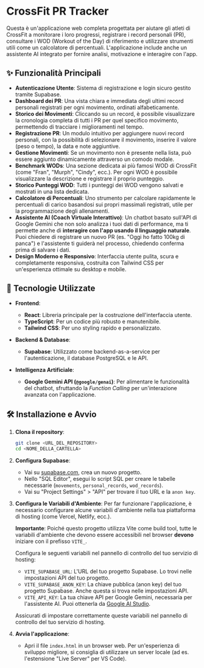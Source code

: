 # CrossFit PR Tracker

Questa è un'applicazione web completa progettata per aiutare gli atleti di CrossFit a monitorare i loro progressi, registrare i record personali (PR), consultare i WOD (Workout of the Day) di riferimento e utilizzare strumenti utili come un calcolatore di percentuali. L'applicazione include anche un assistente AI integrato per fornire analisi, motivazione e interagire con l'app.

## ✨ Funzionalità Principali

- **Autenticazione Utente**: Sistema di registrazione e login sicuro gestito tramite Supabase.
- **Dashboard dei PR**: Una vista chiara e immediata degli ultimi record personali registrati per ogni movimento, ordinati alfabeticamente.
- **Storico dei Movimenti**: Cliccando su un record, è possibile visualizzare la cronologia completa di tutti i PR per quel specifico movimento, permettendo di tracciare i miglioramenti nel tempo.
- **Registrazione PR**: Un modulo intuitivo per aggiungere nuovi record personali, con la possibilità di selezionare il movimento, inserire il valore (peso o tempo), la data e note aggiuntive.
- **Gestione Movimenti**: Se un movimento non è presente nella lista, può essere aggiunto dinamicamente attraverso un comodo modale.
- **Benchmark WODs**: Una sezione dedicata ai più famosi WOD di CrossFit (come "Fran", "Murph", "Cindy", ecc.). Per ogni WOD è possibile visualizzare la descrizione e registrare il proprio punteggio.
- **Storico Punteggi WOD**: Tutti i punteggi dei WOD vengono salvati e mostrati in una lista dedicata.
- **Calcolatore di Percentuali**: Uno strumento per calcolare rapidamente le percentuali di carico basandosi sui propri massimali registrati, utile per la programmazione degli allenamenti.
- **Assistente AI (Coach Virtuale Interattivo)**: Un chatbot basato sull'API di Google Gemini che non solo analizza i tuoi dati di performance, ma ti permette anche di **interagire con l'app usando il linguaggio naturale**. Puoi chiedere di registrare un nuovo PR (es. "Oggi ho fatto 100kg di panca") e l'assistente ti guiderà nel processo, chiedendo conferma prima di salvare i dati.
- **Design Moderno e Responsivo**: Interfaccia utente pulita, scura e completamente responsiva, costruita con Tailwind CSS per un'esperienza ottimale su desktop e mobile.

## 🚀 Tecnologie Utilizzate

- **Frontend**:
  - **React**: Libreria principale per la costruzione dell'interfaccia utente.
  - **TypeScript**: Per un codice più robusto e manutenibile.
  - **Tailwind CSS**: Per uno styling rapido e personalizzato.

- **Backend & Database**:
  - **Supabase**: Utilizzato come backend-as-a-service per l'autenticazione, il database PostgreSQL e le API.

- **Intelligenza Artificiale**:
  - **Google Gemini API (`@google/genai`)**: Per alimentare le funzionalità del chatbot, sfruttando la *Function Calling* per un'interazione avanzata con l'applicazione.

## 🛠️ Installazione e Avvio

1.  **Clona il repository**:
    ```bash
    git clone <URL_DEL_REPOSITORY>
    cd <NOME_DELLA_CARTELLA>
    ```

2.  **Configura Supabase**:
    - Vai su [supabase.com](https://supabase.com), crea un nuovo progetto.
    - Nello "SQL Editor", esegui lo script SQL per creare le tabelle necessarie (`movements`, `personal_records`, `wod_records`).
    - Vai su "Project Settings" > "API" per trovare il tuo URL e la `anon key`.

3.  **Configura le Variabili d'Ambiente**:
    Per far funzionare l'applicazione, è necessario configurare alcune variabili d'ambiente nella tua piattaforma di hosting (come Vercel, Netlify, ecc.).

    **Importante**: Poiché questo progetto utilizza Vite come build tool, tutte le variabili d'ambiente che devono essere accessibili nel browser **devono** iniziare con il prefisso `VITE_`.

    Configura le seguenti variabili nel pannello di controllo del tuo servizio di hosting:

    - `VITE_SUPABASE_URL`: L'URL del tuo progetto Supabase. Lo trovi nelle impostazioni API del tuo progetto.
    - `VITE_SUPABASE_ANON_KEY`: La chiave pubblica (anon key) del tuo progetto Supabase. Anche questa si trova nelle impostazioni API.
    - `VITE_API_KEY`: La tua chiave API per Google Gemini, necessaria per l'assistente AI. Puoi ottenerla da [Google AI Studio](https://aistudio.google.com/).

    Assicurati di impostare correttamente queste variabili nel pannello di controllo del tuo servizio di hosting.

4.  **Avvia l'applicazione**:
    - Apri il file `index.html` in un browser web. Per un'esperienza di sviluppo migliore, si consiglia di utilizzare un server locale (ad es. l'estensione "Live Server" per VS Code).